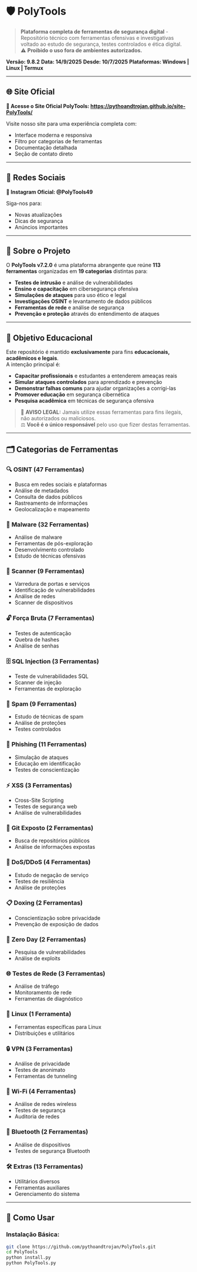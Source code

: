 # 🛡️ PolyTools

> **Plataforma completa de ferramentas de segurança digital** - Repositório técnico com ferramentas ofensivas e investigativas voltado ao estudo de segurança, testes controlados e ética digital.  
> ⚠️ **Proibido o uso fora de ambientes autorizados.**

**Versão: 9.8.2**
**Data: 14/9/2025**
**Desde: 10/7/2025**
**Plataformas: Windows | Linux | Termux**

---

## 🌐 Site Oficial

**🔗 Acesse o Site Oficial PolyTools: https://pythoandtrojan.github.io/site-PolyTools/**

Visite nosso site para uma experiência completa com:
- Interface moderna e responsiva
- Filtro por categorias de ferramentas
- Documentação detalhada
- Seção de contato direto

---

## 📱 Redes Sociais

**📸 Instagram Oficial: @PolyTools49**

Siga-nos para:
- Novas atualizações
- Dicas de segurança
- Anúncios importantes

---

## 📌 Sobre o Projeto

O **PolyTools v7.2.0** é uma plataforma abrangente que reúne **113 ferramentas** organizadas em **19 categorias** distintas para:

- **Testes de intrusão** e análise de vulnerabilidades  
- **Ensino e capacitação** em cibersegurança ofensiva  
- **Simulações de ataques** para uso ético e legal  
- **Investigações OSINT** e levantamento de dados públicos  
- **Ferramentas de rede** e análise de segurança
- **Prevenção e proteção** através do entendimento de ataques

---

## 🧠 Objetivo Educacional

Este repositório é mantido **exclusivamente** para fins **educacionais, acadêmicos e legais**.  
A intenção principal é:

- **Capacitar profissionais** e estudantes a entenderem ameaças reais  
- **Simular ataques controlados** para aprendizado e prevenção  
- **Demonstrar falhas comuns** para ajudar organizações a corrigi-las  
- **Promover educação** em segurança cibernética
- **Pesquisa acadêmica** em técnicas de segurança ofensiva

> 🚫 **AVISO LEGAL:** Jamais utilize essas ferramentas para fins ilegais, não autorizados ou maliciosos.  
> ⚖️ **Você é o único responsável** pelo uso que fizer destas ferramentas.

---

## 🗂️ Categorias de Ferramentas

### 🔍 **OSINT** (47 Ferramentas)
- Busca em redes sociais e plataformas
- Análise de metadados
- Consulta de dados públicos
- Rastreamento de informações
- Geolocalização e mapeamento

### 🦠 **Malware** (32 Ferramentas)
- Análise de malware
- Ferramentas de pós-exploração
- Desenvolvimento controlado
- Estudo de técnicas ofensivas

### 🔎 **Scanner** (9 Ferramentas)
- Varredura de portas e serviços
- Identificação de vulnerabilidades
- Análise de redes
- Scanner de dispositivos

### 🔓 **Força Bruta** (7 Ferramentas)
- Testes de autenticação
- Quebra de hashes
- Análise de senhas

### 🗄️ **SQL Injection** (3 Ferramentas)
- Teste de vulnerabilidades SQL
- Scanner de injeção
- Ferramentas de exploração

### 📢 **Spam** (9 Ferramentas)
- Estudo de técnicas de spam
- Análise de proteções
- Testes controlados

### 🎣 **Phishing** (11 Ferramentas)
- Simulação de ataques
- Educação em identificação
- Testes de conscientização

### ⚡ **XSS** (3 Ferramentas)
- Cross-Site Scripting
- Testes de segurança web
- Análise de vulnerabilidades

### 📂 **Git Exposto** (2 Ferramentas)
- Busca de repositórios públicos
- Análise de informações expostas

### 🚫 **DoS/DDoS** (4 Ferramentas)
- Estudo de negação de serviço
- Testes de resiliência
- Análise de proteções

### 📋 **Doxing** (2 Ferramentas)
- Conscientização sobre privacidade
- Prevenção de exposição de dados

### 🐛 **Zero Day** (2 Ferramentas)
- Pesquisa de vulnerabilidades
- Análise de exploits

### 🌐 **Testes de Rede** (3 Ferramentas)
- Análise de tráfego
- Monitoramento de rede
- Ferramentas de diagnóstico

### 🐧 **Linux** (1 Ferramenta)
- Ferramentas específicas para Linux
- Distribuições e utilitários

### 🔒 **VPN** (3 Ferramentas)
- Análise de privacidade
- Testes de anonimato
- Ferramentas de tunneling

### 📶 **Wi-Fi** (4 Ferramentas)
- Análise de redes wireless
- Testes de segurança
- Auditoria de redes

### 📱 **Bluetooth** (2 Ferramentas)
- Análise de dispositivos
- Testes de segurança Bluetooth

### 🛠️ **Extras** (13 Ferramentas)
- Utilitários diversos
- Ferramentas auxiliares
- Gerenciamento do sistema

---

## 🚀 Como Usar

### Instalação Básica:
```bash
git clone https://github.com/pythoandtrojan/PolyTools.git
cd PolyTools
python install.py
python PolyTools.py
